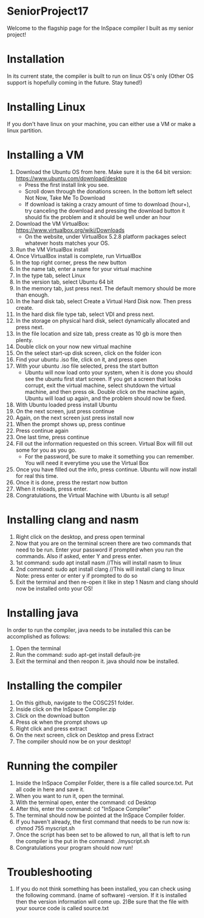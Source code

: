 # SeniorProject17
Welcome to the flagship page for the InSpace compiler I built as my senior project! 

# Installation
In its current state, the compiler is built to run on linux OS's only (Other OS support is hopefully coming in the future. Stay tuned!)

# Installing Linux
If you don't have linux on your machine, you can either use a VM or make a linux partition.

# Installing a VM
1) Download the Ubuntu OS from here. Make sure it is the 64 bit version: https://www.ubuntu.com/download/desktop
   - Press the first install link you see.
   - Scroll down through the donations screen. In the bottom left select Not Now, Take Me To Download
   - If download is taking a crazy amount of time to download (hour+), try canceling the download and pressing the download button
   it should fix the problem and it should be well under an hour
2) Download the VM VirtualBox: https://www.virtualbox.org/wiki/Downloads
   - On the website, under VirtualBox 5.2.8 platform packages select whatever hosts matches your OS.
3) Run the VM VirtualBox install
4) Once VirtualBox install is complete, run VirtualBox
5) In the top right corner, press the new button
6) In the name tab, enter a name for your virtual machine
7) In the type tab, select Linux
8) In the version tab, select Ubuntu 64 bit
9) In the memory tab, just press next. The default memory should be more than enough.
10) In the hard disk tab, select Create a Virtual Hard Disk now. Then press create.
11) In the hard disk file type tab, select VDI and press next.
12) In the storage on physical hard disk, select dynamically allocated and press next.
13) In the file location and size tab, press create as 10 gb is more then plenty.
14) Double click on your now new virtual machine
15) On the select start-up disk screen, click on the folder icon
16) Find your ubuntu .iso file, click on it, and press open
17) With your ubuntu .iso file selected, press the start button
    - Ubuntu will now load onto your system, when it is done you should see the ubuntu first start screen.
    If you get a screen that looks corrupt, exit the virtual machine, select shutdown the virtual machine, and then press ok.
    Double click on the machine again, Ubuntu will load up again, and the problem should now be fixed.
18) With Ubuntu loaded press install Ubuntu
19) On the next screen, just press continue
20) Again, on the next screen just press install now
21) When the prompt shows up, press continue
22) Press continue again
23) One last time, press continue
24) Fill out the information requested on this screen. Virtual Box will fill out some for you as you go.
    - For the password, be sure to make it something you can remember. You will need it everytime you use the Virtual Box
25) Once you have filled out the info, press continue. Ubuntu will now install for real this time.
26) Once it is done, press the restart now button
27) When it reloads, press enter.
28) Congratulations, the Virtual Machine with Ubuntu is all setup!

 
# Installing clang and nasm
1) Right click on the desktop, and press open terminal
2) Now that you are on the terminal screen there are two commands that need to be run. Enter your password if prompted when you run the commands. Also if asked, enter Y and press enter.
3) 1st command: sudo apt install nasm //This will install nasm to linux
4) 2nd command: sudo apt install clang //This will install clang to linux
Note: press enter or enter y if prompted to do so
5) Exit the terminal and then re-open it like in step 1
Nasm and clang should now be installed onto your OS!

# Installing java
In order to run the compiler, java needs to be installed this can be accomplished as follows:
1) Open the terminal
2) Run the command: sudo apt-get install default-jre
3) Exit the terminal and then reopon it. java should now be installed. 

# Installing the compiler
1) On this github, navigate to the COSC251 folder.
2) Inside click on the InSpace Compiler.zip
3) Click on the download button
4) Press ok when the prompt shows up
5) Right click and press extract
6) On the next screen, click on Desktop and press Extract
7) The compiler should now be on your desktop!

# Running the compiler
1) Inside the InSpace Compiler Folder, there is a file called source.txt. Put all code in here and save it.
2) When you want to run it, open the terminal.
3) With the terminal open, enter the command: cd Desktop
4) After this, enter the command: cd "InSpace Compiler"
5) The terminal should now be pointed at the InSpace Compiler folder.
6) If you haven't already, the first command that needs to be run now is: chmod 755 myscript.sh
7) Once the script has been set to be allowed to run, all that is left to run the compiler is the put in the command: ./myscript.sh
8) Congratulations your program should now run!


# Troubleshooting
1) If you do not think something has been installed, you can check using the following command. (name of software) -version. If it is installed then the version information will come up.
2)Be sure that the file with your source code is called source.txt
